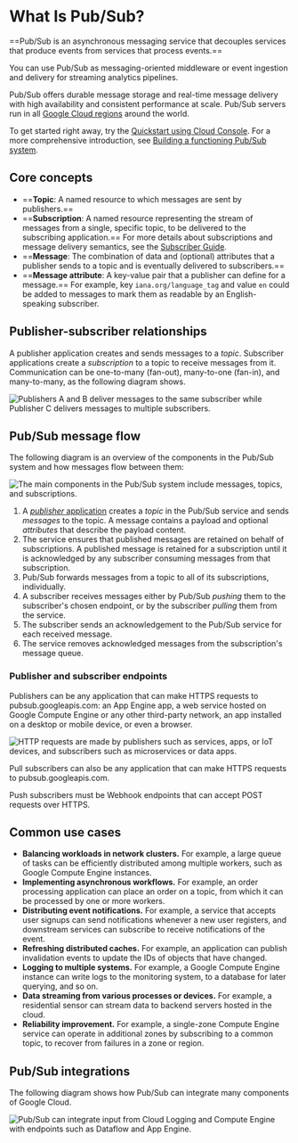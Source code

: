 # What Is Pub/Sub?



==Pub/Sub is an asynchronous messaging service that decouples services that produce events from services that process events.==

You can use Pub/Sub as messaging-oriented middleware or event ingestion and delivery for streaming analytics pipelines.

Pub/Sub offers durable message storage and real-time message delivery with high availability and consistent performance at scale. Pub/Sub servers run in all [Google Cloud regions](https://cloud.google.com/about/locations) around the world.

To get started right away, try the [Quickstart using Cloud Console](https://cloud.google.com/pubsub/docs/quickstart-console). For a more comprehensive introduction, see [Building a functioning Pub/Sub system](https://cloud.google.com/pubsub/docs/quickstart-py-mac).

## Core concepts

- ==**Topic**: A named resource to which messages are sent by publishers.==
- ==**Subscription**: A named resource representing the stream of messages from a single, specific topic, to be delivered to the subscribing application.== For more details about subscriptions and message delivery semantics, see the [Subscriber Guide](https://cloud.google.com/pubsub/subscriber).
- ==**Message**: The combination of data and (optional) attributes that a publisher sends to a topic and is eventually delivered to subscribers.==
- ==**Message attribute**: A key-value pair that a publisher can define for a message.== For example, key `iana.org/language_tag` and value `en` could be added to messages to mark them as readable by an English-speaking subscriber.

## Publisher-subscriber relationships

A publisher application creates and sends messages to a *topic*. Subscriber applications create a *subscription* to a topic to receive messages from it. Communication can be one-to-many (fan-out), many-to-one (fan-in), and many-to-many, as the following diagram shows.

![Publishers A and B deliver messages to the same subscriber while Publisher C delivers messages to multiple subscribers.](C:\Users\ajitg\Notes\InterviewQuestions\Architecture\PubSub.assets\many-to-many.svg)

## Pub/Sub message flow

The following diagram is an overview of the components in the Pub/Sub system and how messages flow between them:

![The main components in the Pub/Sub system include messages, topics, and subscriptions.](C:\Users\ajitg\Notes\InterviewQuestions\Architecture\PubSub.assets\pub_sub_flow.svg)

1. A [*publisher* application](https://cloud.google.com/pubsub/docs/overview#endpoints) creates a *topic* in the Pub/Sub service and sends *messages* to the topic. A message contains a payload and optional *attributes* that describe the payload content.
2. The service ensures that published messages are retained on behalf of subscriptions. A published message is retained for a subscription until it is acknowledged by any subscriber consuming messages from that subscription.
3. Pub/Sub forwards messages from a topic to all of its subscriptions, individually.
4. A subscriber receives messages either by Pub/Sub *pushing* them to the subscriber's chosen endpoint, or by the subscriber *pulling* them from the service.
5. The subscriber sends an acknowledgement to the Pub/Sub service for each received message.
6. The service removes acknowledged messages from the subscription's message queue.

### Publisher and subscriber endpoints

Publishers can be any application that can make HTTPS requests to pubsub.googleapis.com: an App Engine app, a web service hosted on Google Compute Engine or any other third-party network, an app installed on a desktop or mobile device, or even a browser.

![HTTP requests are made by publishers such as services, apps, or IoT devices, and subscribers such as microservices or data apps.](C:\Users\ajitg\Notes\InterviewQuestions\Architecture\PubSub.assets\publishers_subscribers.svg)

Pull subscribers can also be any application that can make HTTPS requests to pubsub.googleapis.com.

Push subscribers must be Webhook endpoints that can accept POST requests over HTTPS.

## Common use cases

- **Balancing workloads in network clusters.** For example, a large queue of tasks can be efficiently distributed among multiple workers, such as Google Compute Engine instances.
- **Implementing asynchronous workflows.** For example, an order processing application can place an order on a topic, from which it can be processed by one or more workers.
- **Distributing event notifications.** For example, a service that accepts user signups can send notifications whenever a new user registers, and downstream services can subscribe to receive notifications of the event.
- **Refreshing distributed caches.** For example, an application can publish invalidation events to update the IDs of objects that have changed.
- **Logging to multiple systems.** For example, a Google Compute Engine instance can write logs to the monitoring system, to a database for later querying, and so on.
- **Data streaming from various processes or devices.** For example, a residential sensor can stream data to backend servers hosted in the cloud.
- **Reliability improvement.** For example, a single-zone Compute Engine service can operate in additional zones by subscribing to a common topic, to recover from failures in a zone or region.

## Pub/Sub integrations

The following diagram shows how Pub/Sub can integrate many components of Google Cloud.

![Pub/Sub can integrate input from Cloud Logging and Compute Engine with endpoints such as Dataflow and App Engine.](C:\Users\ajitg\Notes\InterviewQuestions\Architecture\PubSub.assets\cps_integration.svg)